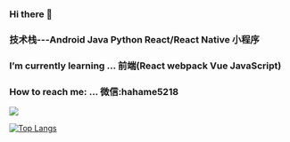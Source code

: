 ### Hi there 👋

 
### 技术栈---Android Java Python React/React Native 小程序
### I’m currently learning ... 前端(React webpack Vue JavaScript)
### How to reach me: ... 微信:hahame5218



![](https://github-readme-stats.vercel.app/api?username=Daemon1993&theme=dark)

[![Top Langs](https://github-readme-stats.vercel.app/api/top-langs/?username=Daemon1993&layout=compact)](https://github.com/anuraghazra/github-readme-stats)

